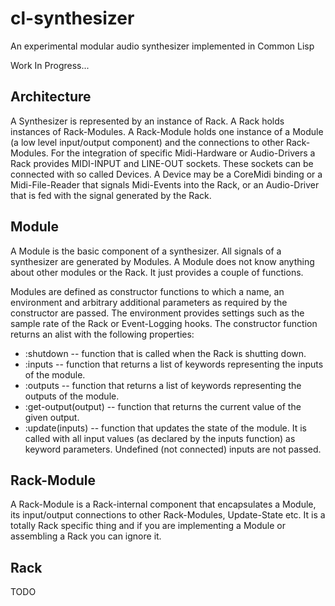 # cl-synthesizer
An experimental modular audio synthesizer implemented in Common Lisp

Work In Progress...

## Architecture

A Synthesizer is represented by an instance of Rack. A Rack holds instances of Rack-Modules. A Rack-Module
holds one instance of a Module (a low level input/output component) and the connections to other Rack-Modules. 
For the integration of specific Midi-Hardware or Audio-Drivers a Rack provides MIDI-INPUT and LINE-OUT sockets.
These sockets can be connected with so called Devices. A Device may be a CoreMidi binding or a Midi-File-Reader 
that signals Midi-Events into the Rack, or an Audio-Driver that is fed with the signal generated by the Rack.

## Module

A Module is the basic component of a synthesizer. All signals of a synthesizer are generated by Modules. A Module
does not know anything about other modules or the Rack. It just provides a couple of functions.

Modules are defined as constructor functions to which a name, an environment and arbitrary additional parameters as required 
by the constructor are passed. The environment provides settings such as the sample rate of the Rack or Event-Logging hooks.
The constructor function returns an alist with the following properties:

- :shutdown -- function that is called when the Rack is shutting down.
- :inputs -- function that returns a list of keywords representing the inputs of the module. 
- :outputs -- function that returns a list of keywords representing the outputs of the module. 
- :get-output(output) -- function that returns the current value of the given output.
- :update(inputs) -- function that updates the state of the module. It is called with all input values (as declared by the inputs function) as keyword parameters. Undefined (not connected) inputs are not passed.

## Rack-Module

A Rack-Module is a Rack-internal component that encapsulates a Module, its input/output connections to other Rack-Modules, 
Update-State etc. It is a totally Rack specific thing and if you are implementing a Module or assembling a Rack
you can ignore it.   

## Rack

TODO

